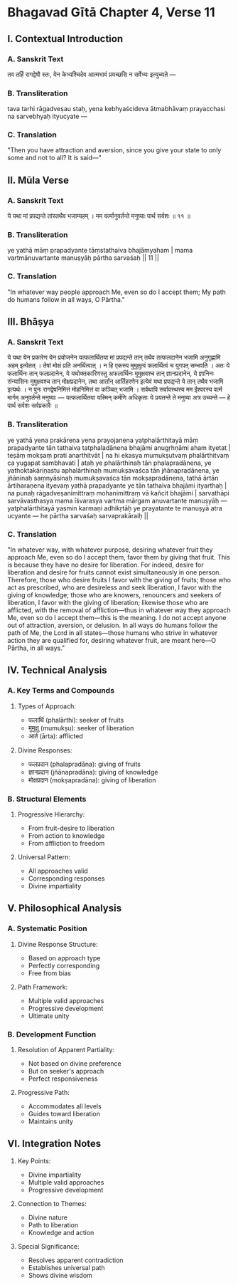 # Bhagavad Gītā Chapter 4, Verse 11

## I. Contextual Introduction

### A. Sanskrit Text
तव तर्हि रागद्वेषौ स्तः, येन केभ्यश्चिदेव आत्मभावं प्रयच्छसि न सर्वेभ्यः इत्युच्यते —

### B. Transliteration
tava tarhi rāgadveṣau staḥ, yena kebhyaścideva ātmabhāvaṃ prayacchasi na sarvebhyaḥ ityucyate —

### C. Translation
"Then you have attraction and aversion, since you give your state to only some and not to all? It is said—"

## II. Mūla Verse

### A. Sanskrit Text
ये यथा मां प्रपद्यन्ते तांस्तथैव भजाम्यहम् ।
मम वर्त्मानुवर्तन्ते मनुष्याः पार्थ सर्वशः ॥ ११ ॥

### B. Transliteration
ye yathā māṃ prapadyante tāṃstathaiva bhajāmyaham |
mama vartmānuvartante manuṣyāḥ pārtha sarvaśaḥ || 11 ||

### C. Translation
"In whatever way people approach Me, even so do I accept them; My path do humans follow in all ways, O Pārtha."

## III. Bhāṣya

### A. Sanskrit Text
ये यथा येन प्रकारेण येन प्रयोजनेन यत्फलार्थितया मां प्रपद्यन्ते तान् तथैव तत्फलदानेन भजामि अनुगृह्णामि अहम् इत्येतत् । तेषां मोक्षं प्रति अनर्थित्वात् । न हि एकस्य मुमुक्षुत्वं फलार्थित्वं च युगपत् सम्भवति । अतः ये फलार्थिनः तान् फलप्रदानेन, ये यथोक्तकारिणस्तु अफलार्थिनः मुमुक्षवश्च तान् ज्ञानप्रदानेन, ये ज्ञानिनः संन्यासिनः मुमुक्षवश्च तान् मोक्षप्रदानेन, तथा आर्तान् आर्तिहरणेन इत्येवं यथा प्रपद्यन्ते ये तान् तथैव भजामि इत्यर्थः । न पुनः रागद्वेषनिमित्तं मोहनिमित्तं वा कञ्चित् भजामि । सर्वथापि सर्वावस्थस्य मम ईश्वरस्य वर्त्म मार्गम् अनुवर्तन्ते मनुष्याः — यत्फलार्थितया यस्मिन् कर्मणि अधिकृताः ये प्रयतन्ते ते मनुष्या अत्र उच्यन्ते — हे पार्थ सर्वशः सर्वप्रकारैः ॥

### B. Transliteration
ye yathā yena prakāreṇa yena prayojanena yatphalārthitayā māṃ prapadyante tān tathaiva tatphaladānena bhajāmi anugṛhṇāmi aham ityetat | teṣāṃ mokṣaṃ prati anarthitvāt | na hi ekasya mumukṣutvaṃ phalārthitvaṃ ca yugapat sambhavati | ataḥ ye phalārthinaḥ tān phalapradānena, ye yathoktakāriṇastu aphalārthinaḥ mumukṣavaśca tān jñānapradānena, ye jñāninaḥ saṃnyāsinaḥ mumukṣavaśca tān mokṣapradānena, tathā ārtān ārtiharaṇena ityevaṃ yathā prapadyante ye tān tathaiva bhajāmi ityarthaḥ | na punaḥ rāgadveṣanimittraṃ mohanimittraṃ vā kañcit bhajāmi | sarvathāpi sarvāvasthasya mama īśvarasya vartma mārgam anuvartante manuṣyāḥ — yatphalārthitayā yasmin karmaṇi adhikṛtāḥ ye prayatante te manuṣyā atra ucyante — he pārtha sarvaśaḥ sarvaprakāraiḥ ||

### C. Translation
"In whatever way, with whatever purpose, desiring whatever fruit they approach Me, even so do I accept them, favor them by giving that fruit. This is because they have no desire for liberation. For indeed, desire for liberation and desire for fruits cannot exist simultaneously in one person. Therefore, those who desire fruits I favor with the giving of fruits; those who act as prescribed, who are desireless and seek liberation, I favor with the giving of knowledge; those who are knowers, renouncers and seekers of liberation, I favor with the giving of liberation; likewise those who are afflicted, with the removal of affliction—thus in whatever way they approach Me, even so do I accept them—this is the meaning. I do not accept anyone out of attraction, aversion, or delusion. In all ways do humans follow the path of Me, the Lord in all states—those humans who strive in whatever action they are qualified for, desiring whatever fruit, are meant here—O Pārtha, in all ways."

## IV. Technical Analysis

### A. Key Terms and Compounds
1. Types of Approach:
   - फलार्थि (phalārthi): seeker of fruits
   - मुमुक्षु (mumukṣu): seeker of liberation
   - आर्त (ārta): afflicted

2. Divine Responses:
   - फलप्रदान (phalapradāna): giving of fruits
   - ज्ञानप्रदान (jñānapradāna): giving of knowledge
   - मोक्षप्रदान (mokṣapradāna): giving of liberation

### B. Structural Elements
1. Progressive Hierarchy:
   - From fruit-desire to liberation
   - From action to knowledge
   - From affliction to freedom

2. Universal Pattern:
   - All approaches valid
   - Corresponding responses
   - Divine impartiality

## V. Philosophical Analysis

### A. Systematic Position
1. Divine Response Structure:
   - Based on approach type
   - Perfectly corresponding
   - Free from bias

2. Path Framework:
   - Multiple valid approaches
   - Progressive development
   - Ultimate unity

### B. Development Function
1. Resolution of Apparent Partiality:
   - Not based on divine preference
   - But on seeker's approach
   - Perfect responsiveness

2. Progressive Path:
   - Accommodates all levels
   - Guides toward liberation
   - Maintains unity

## VI. Integration Notes

1. Key Points:
   - Divine impartiality
   - Multiple valid approaches
   - Progressive development

2. Connection to Themes:
   - Divine nature
   - Path to liberation
   - Knowledge and action

3. Special Significance:
   - Resolves apparent contradiction
   - Establishes universal path
   - Shows divine wisdom
